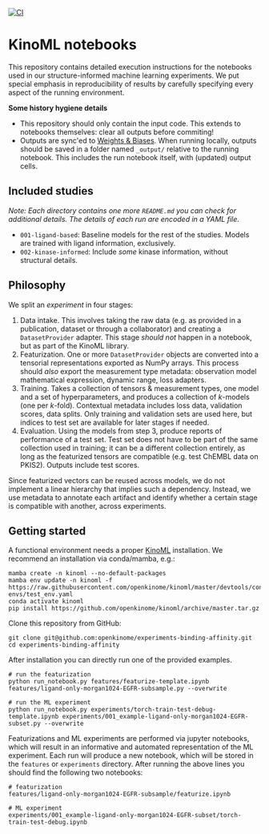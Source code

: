[![CI](https://github.com/openkinome/experiments-binding-affinity/actions/workflows/ci.yml/badge.svg?branch=master)](https://github.com/openkinome/experiments-binding-affinity/actions/workflows/ci.yml)

# KinoML notebooks

This repository contains detailed execution instructions for the notebooks used in our structure-informed machine learning experiments. We put special emphasis in reproducibility of results by carefully specifying every aspect of the running environment.

**Some history hygiene details**

- This repository should only contain the input code. This extends to notebooks themselves: clear all outputs before commiting!
- Outputs are sync'ed to [Weights & Biases](https://wandb.com). When running locally, outputs should be saved in a folder named `_output/` relative to the running notebook. This includes the run notebook itself, with (updated) output cells.

## Included studies

_Note: Each directory contains one more `README.md` you can check for additional details. The details of each run are encoded in a YAML file_.

- `001-ligand-based`: Baseline models for the rest of the studies. Models are trained with ligand information, exclusively.
- `002-kinase-informed`: Include _some_ kinase information, without structural details.

## Philosophy

We split an _experiment_ in four stages:

1. Data intake. This involves taking the raw data (e.g. as provided in a publication, dataset or through a collaborator) and creating a `DatasetProvider` adapter. This stage _should not_ happen in a notebook, but as part of the KinoML library.
2. Featurization. One or more `DatasetProvider` objects are converted into a tensorial representations exported as NumPy arrays. This process should _also_ export the measurement type metadata: observation model mathematical expression, dynamic range, loss adapters.
3. Training. Takes a collection of tensors & measurement types, one model and a set of hyperparameters, and produces a collection of _k_-models (one per _k_-fold). Contextual metadata includes loss data, validation scores, data splits. Only training and validation sets are used here, but indices to test set are available for later stages if needed.
4. Evaluation. Using the models from step 3, produce reports of performance of a test set. Test set does not have to be part of the same collection used in training; it can be a different collection entirely, as long as the featurized tensors are compatible (e.g. test ChEMBL data on PKIS2). Outputs include test scores.

Since featurized vectors can be reused across models, we do not implement a linear hierarchy that implies such a dependency. Instead, we use metadata to annotate each artifact and identify whether a certain stage is compatible with another, across experiments.

## Getting started

A functional environment needs a proper [KinoML](https://github.com/openkinome/kinoml/) installation. We recommend an installation via conda/mamba, e.g.:

````
mamba create -n kinoml --no-default-packages
mamba env update -n kinoml -f https://raw.githubusercontent.com/openkinome/kinoml/master/devtools/conda-envs/test_env.yaml
conda activate kinoml
pip install https://github.com/openkinome/kinoml/archive/master.tar.gz
````

Clone this repository from GitHub:

````
git clone git@github.com:openkinome/experiments-binding-affinity.git
cd experiments-binding-affinity
```` 

After installation you can directly run one of the provided examples. 

````
# run the featurization
python run_notebook.py features/featurize-template.ipynb features/ligand-only-morgan1024-EGFR-subsample.py --overwrite

# run the ML experiment
python run_notebook.py experiments/torch-train-test-debug-template.ipynb experiments/001_example-ligand-only-morgan1024-EGFR-subset.py --overwrite
```` 

Featurizations and ML experiments are performed via jupyter notebooks, which will result in an informative and automated representation of the ML experiment. Each run will produce a new notebook, which will be stored in the `features` or `experiments` directory. After running the above lines you should find the following two notebooks:

```
# featurization
features/ligand-only-morgan1024-EGFR-subsample/featurize.ipynb

# ML experiment
experiments/001_example-ligand-only-morgan1024-EGFR-subset/torch-train-test-debug.ipynb
```
